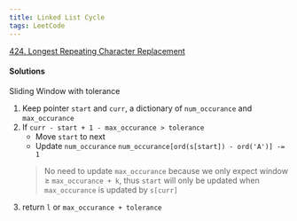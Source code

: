 ```yaml
---
title: Linked List Cycle
tags: LeetCode
---
```


[424. Longest Repeating Character Replacement](https://leetcode.com/problems/longest-repeating-character-replacement/)

#### Solutions
Sliding Window with tolerance
1. Keep pointer `start` and `curr`, a dictionary of `num_occurance` and `max_occurance`
2. If `curr - start + 1 - max_occurance > tolerance`  
    - Move `start` to next
    - Update `num_occurance`
    `num_occurance[ord(s[start]) - ord('A')] -= 1`
    > No need to update `max_occurance` because we only expect window ≥ `max_occurance + k`,
    thus `start` will only be updated when `max_occurance` is updated by `s[curr]`
3. return `l` or `max_occurance + tolerance`